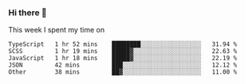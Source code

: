 ### Hi there 👋

<!--
**qiruohan/qiruohan** is a ✨ _special_ ✨ repository because its `README.md` (this file) appears on your GitHub profile.

Here are some ideas to get you started:

- 🔭 I’m currently working on ...
- 🌱 I’m currently learning ...
- 👯 I’m looking to collaborate on ...
- 🤔 I’m looking for help with ...
- 💬 Ask me about ...
- 📫 How to reach me: ...
- 😄 Pronouns: ...
- ⚡ Fun fact: ...
-->

This week I spent my time on 
<!--START_SECTION:waka-->
```text
TypeScript   1 hr 52 mins    ████████░░░░░░░░░░░░░░░░░   31.94 % 
SCSS         1 hr 19 mins    █████▓░░░░░░░░░░░░░░░░░░░   22.63 % 
JavaScript   1 hr 18 mins    █████▓░░░░░░░░░░░░░░░░░░░   22.19 % 
JSON         42 mins         ███░░░░░░░░░░░░░░░░░░░░░░   12.12 % 
Other        38 mins         ██▓░░░░░░░░░░░░░░░░░░░░░░   11.00 % 
```
<!--END_SECTION:waka-->
